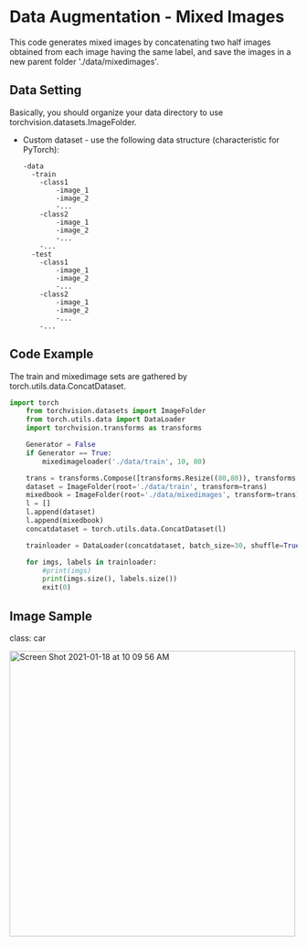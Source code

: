 # Data Augmentation - Mixed Images

This code generates mixed images by concatenating two half images obtained from each image having the same label, and save the images in a new parent folder './data/mixedimages'. 


## Data Setting

Basically, you should organize your data directory to use torchvision.datasets.ImageFolder.

+ Custom dataset - use the following data structure (characteristic for PyTorch):
    ```
    -data
      -train
        -class1
            -image_1
            -image_2
            -...
        -class2
            -image_1
            -image_2
            -...
        -...
      -test
        -class1
            -image_1
            -image_2
            -...
        -class2
            -image_1
            -image_2
            -...
        -...
    ```

## Code Example
The train and mixedimage sets are gathered by torch.utils.data.ConcatDataset.
```python
import torch
    from torchvision.datasets import ImageFolder
    from torch.utils.data import DataLoader
    import torchvision.transforms as transforms

    Generator = False
    if Generator == True:
        mixedimageloader('./data/train', 10, 80)

    trans = transforms.Compose([transforms.Resize((80,80)), transforms.ToTensor()])
    dataset = ImageFolder(root='./data/train', transform=trans)
    mixedbook = ImageFolder(root='./data/mixedimages', transform=trans)
    l = []
    l.append(dataset)
    l.append(mixedbook)
    concatdataset = torch.utils.data.ConcatDataset(l)

    trainloader = DataLoader(concatdataset, batch_size=30, shuffle=True)

    for imgs, labels in trainloader:
        #print(imgs)
        print(imgs.size(), labels.size())
        exit(0)
```
## Image Sample

class: car

<img width="500" alt="Screen Shot 2021-01-18 at 10 09 56 AM" src="https://user-images.githubusercontent.com/52735725/104894781-68d88c80-5975-11eb-850e-5a2605d83589.png">
